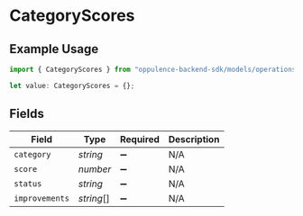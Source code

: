 # CategoryScores

## Example Usage

```typescript
import { CategoryScores } from "oppulence-backend-sdk/models/operations";

let value: CategoryScores = {};
```

## Fields

| Field              | Type               | Required           | Description        |
| ------------------ | ------------------ | ------------------ | ------------------ |
| `category`         | *string*           | :heavy_minus_sign: | N/A                |
| `score`            | *number*           | :heavy_minus_sign: | N/A                |
| `status`           | *string*           | :heavy_minus_sign: | N/A                |
| `improvements`     | *string*[]         | :heavy_minus_sign: | N/A                |